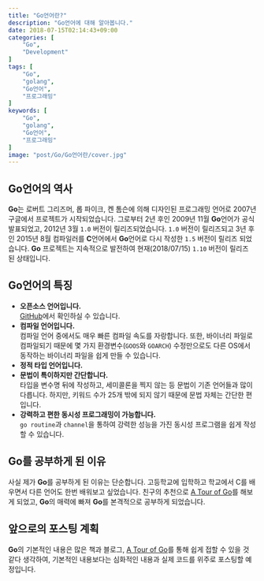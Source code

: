 ```yaml
---
title: "Go언어란?"
description: "Go언어에 대해 알아봅니다."
date: 2018-07-15T02:14:43+09:00
categories: [
    "Go",
    "Development"
]
tags: [
    "Go",
    "golang",
    "Go언어",
    "프로그래밍"
]
keywords: [
    "Go",
    "golang",
    "Go언어",
    "프로그래밍"
]
image: "post/Go/Go언어란/cover.jpg"
---
```


## Go언어의 역사
**Go**는 로버트 그리즈머, 롭 파이크, 켄 톰슨에 의해 디자인된 프로그래밍 언어로 2007년 구글에서 프로젝트가 시작되었습니다. 그로부터 2년 후인 2009년 11월 **Go**언어가 공식 발표되었고, 2012년 3월 `1.0` 버전이 릴리즈되었습니다. `1.0` 버전이 릴리즈되고 3년 후인 2015년 8월 컴파일러를 **C**언어에서 **Go**언어로 다시 작성한 `1.5` 버전이 릴리즈 되었습니다. **Go** 프로젝트는 지속적으로 발전하여 현재(2018/07/15) `1.10` 버전이 릴리즈 된 상태입니다.

## Go언어의 특징
- **오픈소스 언어입니다.**  
[GitHub](https://github.com/golang/go)에서 확인하실 수 있습니다.
- **컴파일 언어입니다.**  
컴파일 언어 중에서도 매우 빠른 컴파일 속도를 자랑합니다. 또한, 바이너리 파일로 컴파일되기 때문에 몇 가지 환경변수(`GOOS`와 `GOARCH`) 수정만으로도 다른 OS에서 동작하는 바이너리 파일을 쉽게 만들 수 있습니다.
- **정적 타입 언어입니다.**  
- **문법이 특이하지만 간단합니다.**  
타입을 변수명 뒤에 작성하고, 세미콜론을 찍지 않는 등 문법이 기존 언어들과 많이 다릅니다. 하지만, 키워드 수가 25개 밖에 되지 않기 때문에 문법 자체는 간단한 편입니다.
- **강력하고 편한 동시성 프로그래밍이 가능합니다.**  
`go routine`과 `channel`을 통하여 강력한 성능을 가진 동시성 프로그램을 쉽게 작성할 수 있습니다.

## Go를 공부하게 된 이유
사실 제가 **Go**를 공부하게 된 이유는 단순합니다. 고등학교에 입학하고 학교에서 C를 배우면서 다른 언어도 한번 배워보고 싶었습니다. 친구의 추천으로 [A Tour of Go](https://tour.golang.org/welcome/1)를 해보게 되었고, **Go**의 매력에 빠져  **Go**를 본격적으로 공부하게 되었습니다.

## 앞으로의 포스팅 계획
**Go**의 기본적인 내용은 많은 책과 블로그, [A Tour of Go](https://tour.golang.org/welcome/1)를 통해 쉽게 접할 수 있을 것 같다 생각하여, 기본적인 내용보다는 심화적인 내용과 실제 코드를 위주로 포스팅할 예정입니다.